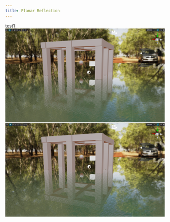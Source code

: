 ```yaml
---
title: Planar Reflection
---
```

test1
<img src="./planar-reflection/planar-1.png">
<img src="./planar-reflection/planar-2.png">
